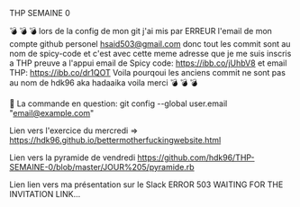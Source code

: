 THP SEMAINE 0

💣 💣 💣 
    lors de la config de mon git j'ai mis par ERREUR l'email de mon compte github personel hsaid503@gmail.com
    donc tout les commit sont au nom de spicy-code et c'est avec cette meme adresse que je me suis inscris a THP
    preuve a l'appui  email de Spicy code: https://ibb.co/jUhbV8  et email THP: https://ibb.co/dr1QOT
    Voila pourqoui les  anciens commit ne sont pas au nom de hdk96 aka hadaaika voila merci
💣 💣 💣 

🐒  La commande en question: git config --global user.email "email@example.com"

Lien vers l'exercice du mercredi => https://hdk96.github.io/bettermotherfuckingwebsite.html

Lien vers la pyramide de vendredi https://github.com/hdk96/THP-SEMAINE-0/blob/master/JOUR%205/pyramide.rb

Lien lien vers ma  présentation sur le Slack ERROR 503 WAITING FOR THE INVITATION LINK... 